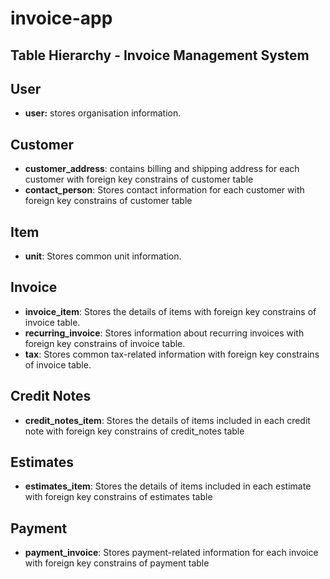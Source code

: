 # invoice-app
## Table Hierarchy - Invoice Management System
## User 
- **user:** stores organisation information.
## Customer
- **customer_address**: contains billing and shipping address for each customer with foreign key constrains of customer table
- **contact_person**: Stores contact information for each customer with foreign key constrains of customer table

## Item
- **unit**: Stores common unit information.

## Invoice
- **invoice_item**: Stores the details of items with foreign key constrains of invoice table.
- **recurring_invoice**: Stores information about recurring invoices with foreign key constrains of invoice table.
- **tax**: Stores common tax-related information with foreign key constrains of invoice table.

## Credit Notes
- **credit_notes_item**: Stores the details of items included in each credit note with foreign key constrains of credit_notes table

## Estimates
- **estimates_item**: Stores the details of items included in each estimate  with foreign key constrains of estimates table

## Payment
- **payment_invoice**: Stores payment-related information for each invoice with foreign key constrains of payment table
